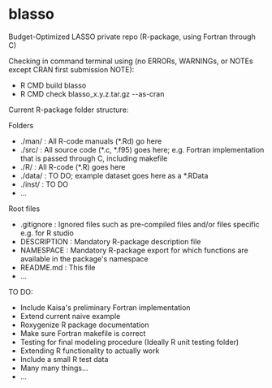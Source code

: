 # blasso
Budget-Optimized LASSO private repo (R-package, using Fortran through C)

Checking in command terminal using (no ERRORs, WARNINGs, or NOTEs except CRAN first submission NOTE):
* R CMD build blasso
* R CMD check blasso_x.y.z.tar.gz --as-cran

Current R-package folder structure:

Folders

* ./man/  : All R-code manuals (\*.Rd) go here
* ./src/  : All source code (\*.c, \*.f95) goes here; e.g. Fortran implementation that is passed through C, including makefile
* ./R/    : All R-code (\*.R) goes here
* ./data/ : TO DO; example dataset goes here as a \*.RData
* ./inst/ : TO DO
* ...

Root files
* .gitignore  : Ignored files such as pre-compiled files and/or files specific e.g. for R studio
* DESCRIPTION : Mandatory R-package description file
* NAMESPACE   : Mandatory R-package export for which functions are available in the package's namespace
* README.md   : This file
* ...

TO DO:
* Include Kaisa's preliminary Fortran implementation
* Extend current naive example
* Roxygenize R package documentation
* Make sure Fortran makefile is correct
* Testing for final modeling procedure (Ideally R unit testing folder)
* Extending R functionality to actually work
* Include a small R test data
* Many many things...
* ...
